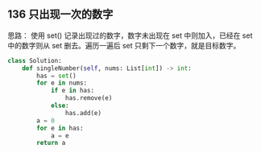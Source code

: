 ## 136 只出现一次的数字

思路：
使用 set() 记录出现过的数字，数字未出现在 set 中则加入，已经在 set 中的数字则从 set 删去。遍历一遍后 set 只剩下一个数字，就是目标数字。

```python
class Solution:
    def singleNumber(self, nums: List[int]) -> int:
        has = set()
        for e in nums:
            if e in has:
                has.remove(e)
            else:
                has.add(e)
        a = 0
        for e in has:
            a = e
        return a
```
